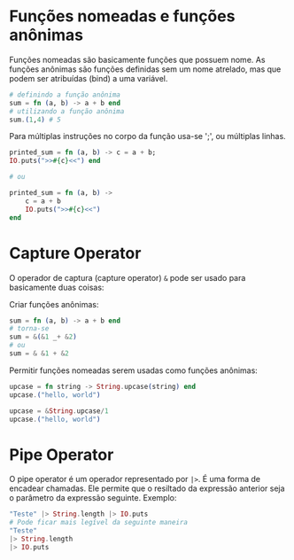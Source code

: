 # Funções nomeadas e funções anônimas

Funções nomeadas são basicamente funções que possuem nome. As funções anônimas são funções definidas sem um nome atrelado, mas que podem ser atribuídas (bind) a uma variável.
```elixir
# definindo a função anônima
sum = fn (a, b) -> a + b end
# utilizando a função anônima
sum.(1,4) # 5
```
Para múltiplas instruções no corpo da função usa-se ';', ou múltiplas linhas.
```elixir
printed_sum = fn (a, b) -> c = a + b;
IO.puts(">>#{c}<<") end

# ou

printed_sum = fn (a, b) ->
    c = a + b
    IO.puts(">>#{c}<<")
end
```


# Capture Operator
O operador de captura (capture operator) `&` pode ser usado para basicamente duas coisas:

Criar funções anônimas:
```elixir
sum = fn (a, b) -> a + b end
# torna-se
sum = &(&1 _+ &2)
# ou
sum = & &1 + &2
```
Permitir funções nomeadas serem usadas como funções anônimas:
```elixir
upcase = fn string -> String.upcase(string) end
upcase.("hello, world")

upcase = &String.upcase/1
upcase.("hello, world")
```

# Pipe Operator
O pipe operator é um operador representado por `|>`. É uma forma de encadear chamadas. Ele permite que o resiltado da expressão anterior seja o parâmetro da expressão seguinte. Exemplo:
```elixir
"Teste" |> String.length |> IO.puts
# Pode ficar mais legível da seguinte maneira
"Teste"
|> String.length
|> IO.puts
```
